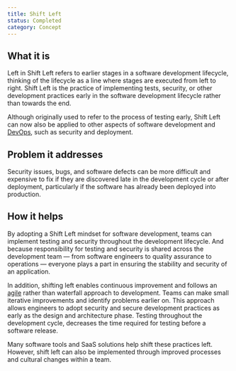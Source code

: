 ```yaml
---
title: Shift Left
status: Completed
category: Concept
---
```


## What it is
Left in Shift Left refers to earlier stages in a software development lifecycle, thinking of the lifecycle as a line where stages are executed from left to right. Shift Left is the practice of implementing tests, security, or other development practices early in the software development lifecycle rather than towards the end. 

Although originally used to refer to the process of testing early, Shift Left can now also be applied to other aspects of software development and [DevOps](https://glossary.cncf.io/devops/), such as security and deployment. 

## Problem it addresses
Security issues, bugs, and software defects can be more difficult and expensive to fix if they are discovered late in the development cycle or after deployment, particularly if the software has already been deployed into production. 

## How it helps
By adopting a Shift Left mindset for software development, teams can implement testing and security throughout the development lifecycle. And because responsibility for testing and security is shared across the development team — from software engineers to quality assurance to operations — everyone plays a part in ensuring the stability and security of an application. 

In addition, shifting left enables continuous improvement and follows an [agile](https://glossary.cncf.io/agile_software_development/) rather than waterfall approach to development. Teams can make small iterative improvements and identify problems earlier on. This approach allows engineers to adopt security and secure development practices as early as the design and architecture phase. Testing throughout the development cycle, decreases the time required for testing before a software release. 

Many software tools and SaaS solutions help shift these practices left. However, shift left can also be implemented through improved processes and cultural changes within a team.
